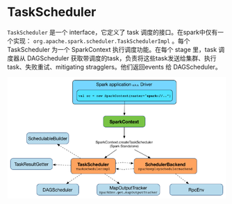 # TaskScheduler

`TaskScheduler` 是一个 interface，它定义了 task 调度的接口。在spark中仅有一个实现：
`org.apache.spark.scheduler.TaskSchedulerImpl` 。每个 TaskScheduler 为一个 SparkContext 执行调度功能。在每个 stage 里，task 调度器从 DAGScheduler 获取带调度的task，负责将这些task发送给集群、执行task、失败重试、mitigating stragglers。他们返回events 给 DAGScheduler。

![Figure 1. TaskScheduler and SparkContext](img/sparkstandalone-sparkcontext-taskscheduler-schedulerbackend.png)
